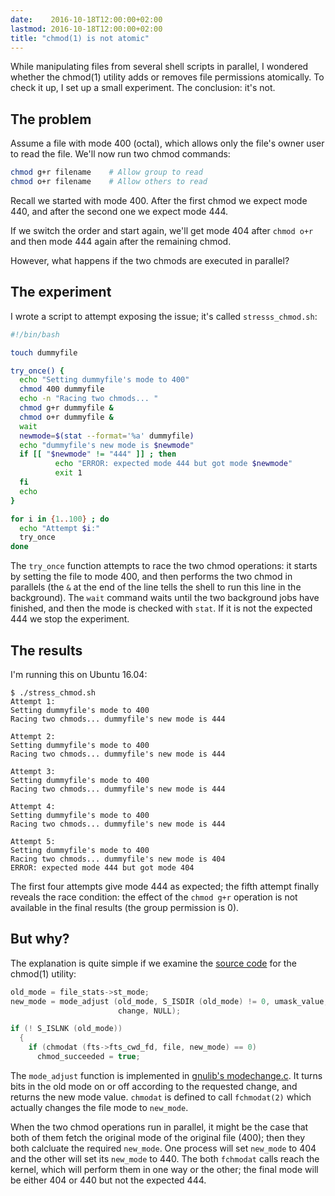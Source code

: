 ```yaml
---
date:    2016-10-18T12:00:00+02:00
lastmod: 2016-10-18T12:00:00+02:00
title: "chmod(1) is not atomic"
---
```


While manipulating files from several shell scripts in parallel, I wondered whether the chmod(1) utility adds or removes file permissions atomically. To check it up, I set up a small experiment. The conclusion: it's not. 

## The problem

Assume a file with mode 400 (octal), which allows only the file's owner user to
read the file. We'll now run two chmod commands:

```bash
chmod g+r filename    # Allow group to read
chmod o+r filename    # Allow others to read
```

Recall we started with mode 400. After the first chmod we expect mode 440, and after the second one we expect mode 444. 

If we switch the order and start again, we'll get mode 404 after `chmod o+r` and then mode 444 again after the remaining chmod.

However, what happens if the two chmods are executed in parallel?

## The experiment

I wrote a script to attempt exposing the issue; it's called `stresss_chmod.sh`:

```bash
#!/bin/bash

touch dummyfile

try_once() {
  echo "Setting dummyfile's mode to 400"
  chmod 400 dummyfile
  echo -n "Racing two chmods... "
  chmod g+r dummyfile &
  chmod o+r dummyfile &
  wait
  newmode=$(stat --format='%a' dummyfile)
  echo "dummyfile's new mode is $newmode"
  if [[ "$newmode" != "444" ]] ; then
          echo "ERROR: expected mode 444 but got mode $newmode"
          exit 1
  fi
  echo
}

for i in {1..100} ; do
  echo "Attempt $i:"
  try_once
done
```

The `try_once` function attempts to race the two chmod operations: it starts by
setting the file to mode 400, and then performs the two chmod in parallels (the
`&` at the end of the line tells the shell to run this line in the background).
The `wait` command waits until the two background jobs have finished, and then
the mode is checked with `stat`. If it is not the expected 444 we stop the
experiment.

## The results

I'm running this on Ubuntu 16.04:

```
$ ./stress_chmod.sh
Attempt 1:
Setting dummyfile's mode to 400
Racing two chmods... dummyfile's new mode is 444

Attempt 2:
Setting dummyfile's mode to 400
Racing two chmods... dummyfile's new mode is 444

Attempt 3:
Setting dummyfile's mode to 400
Racing two chmods... dummyfile's new mode is 444

Attempt 4:
Setting dummyfile's mode to 400
Racing two chmods... dummyfile's new mode is 444

Attempt 5:
Setting dummyfile's mode to 400
Racing two chmods... dummyfile's new mode is 404
ERROR: expected mode 444 but got mode 404
```

The first four attempts give mode 444 as expected; the fifth attempt finally reveals the race condition: the effect of the `chmod g+r` operation is not available in the final results (the group permission is 0).

## But why?

The explanation is quite simple if we examine the [source code](http://git.savannah.gnu.org/cgit/coreutils.git/tree/src/chmod.c#n267) for the chmod(1) utility:

```c
old_mode = file_stats->st_mode;
new_mode = mode_adjust (old_mode, S_ISDIR (old_mode) != 0, umask_value,
                        change, NULL);

if (! S_ISLNK (old_mode))
  {
    if (chmodat (fts->fts_cwd_fd, file, new_mode) == 0)
      chmod_succeeded = true;
```

The `mode_adjust` function is implemented in [gnulib's modechange.c](http://git.savannah.gnu.org/gitweb/?p=gnulib.git;a=blob;f=lib/modechange.c;h=971a9b3335cb715c235fc51a9960b778568882a8;hb=HEAD#l338).  It turns bits in the old mode on or off according to the requested change, and returns the new mode value. `chmodat` is defined to call `fchmodat(2)` which actually changes the file mode to `new_mode`.

When the two chmod operations run in parallel, it might be the case that both of them fetch the original mode of the original file (400); then they both calcluate the required `new_mode`. One process will set `new_mode` to 404 and the other will set its `new_mode` to 440. The both `fchmodat` calls reach the kernel, which will perform them in one way or the other; the final mode will be either 404 or 440 but not the expected 444.
